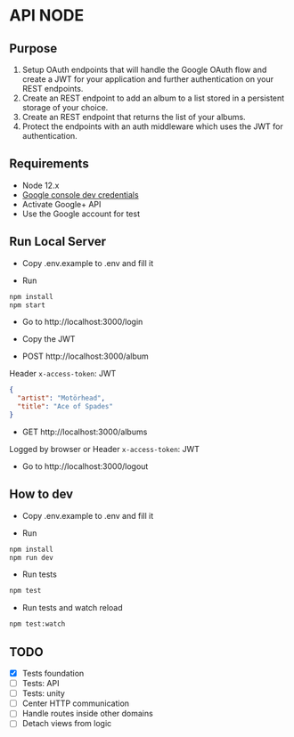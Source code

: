 # API NODE

## Purpose

1. Setup OAuth endpoints that will handle the Google OAuth flow and create a JWT for your application and further authentication on your REST endpoints.
2. Create an REST endpoint to add an album to a list stored in a persistent storage of your choice.
3. Create an REST endpoint that returns the list of your albums.
4. Protect the endpoints with an auth middleware which uses the JWT for authentication.

## Requirements

- Node 12.x
- [Google console dev credentials](https://console.developers.google.com/)
- Activate Google+ API
- Use the Google account for test

## Run Local Server

- Copy .env.example to .env and fill it

- Run

```bash
npm install
npm start
```

- Go to http://localhost:3000/login

- Copy the JWT

- POST http://localhost:3000/album

Header `x-access-token`: JWT

```json
{
  "artist": "Motörhead",
  "title": "Ace of Spades"
}
```

- GET http://localhost:3000/albums

Logged by browser or Header `x-access-token`: JWT

- Go to http://localhost:3000/logout

## How to dev

- Copy .env.example to .env and fill it

- Run

```bash
npm install
npm run dev
```

- Run tests

```bash
npm test
```

- Run tests and watch reload

```bash
npm test:watch
```

## TODO

- [x] Tests foundation
- [ ] Tests: API
- [ ] Tests: unity
- [ ] Center HTTP communication
- [ ] Handle routes inside other domains
- [ ] Detach views from logic
